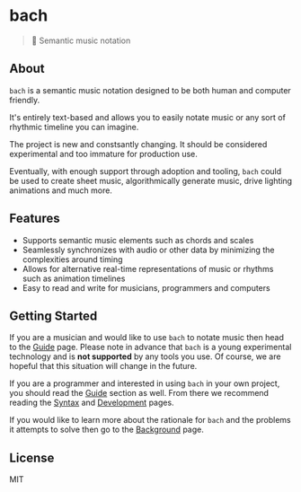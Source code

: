 # bach

> :musical_score: Semantic music notation

## About

`bach` is a semantic music notation designed to be both human and computer friendly.

It's entirely text-based and allows you to easily notate music or any sort of rhythmic timeline you can imagine.

The project is new and constsantly changing. It should be considered experimental and too immature for production use.

Eventually, with enough support through adoption and tooling, `bach` could be used to create sheet music, algorithmically generate music, drive lighting animations and much more.

## Features

- Supports semantic music elements such as chords and scales
- Seamlessly synchronizes with audio or other data by minimizing the complexities around timing
- Allows for alternative real-time representations of music or rhythms such as animation timelines
- Easy to read and write for musicians, programmers and computers

## Getting Started

If you are a musician and would like to use `bach` to notate music then head to the [Guide](/guide) page. Please note in advance that `bach` is a young experimental technology and is **not supported** by any tools you use. Of course, we are hopeful that this situation will change in the future.

If you are a programmer and interested in using `bach` in your own project, you should read the [Guide](/guide) section as well. From there we recommend reading the [Syntax](/syntax) and [Development](/development) pages.

If you would like to learn more about the rationale for `bach` and the problems it attempts to solve then go to the [Background](/background) page.

## License

MIT

